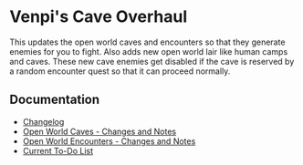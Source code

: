 # Venpi's Cave Overhaul
This updates the open world caves and encounters so that they generate enemies for you to fight. Also adds new open world lair like human camps and caves. These new cave enemies get disabled if the cave is reserved by a random encounter quest so that it can proceed normally.

## Documentation
- [Changelog](./CHANGELOG.md)
- [Open World Caves - Changes and Notes](./Documentation/Caves-ChangesAndNotes.md)
- [Open World Encounters - Changes and Notes](./Documentation/Encounters-ChangesAndNotes.md)
- [Current To-Do List](./Documentation/TodoList.md)

